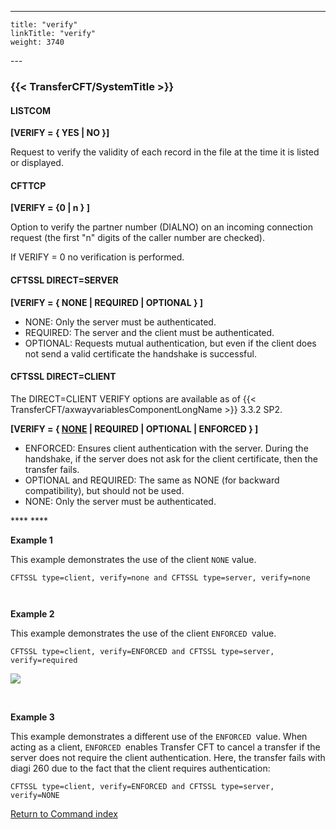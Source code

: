 ---
    title: "verify"
    linkTitle: "verify"
    weight: 3740
---<span id="verify"></span>

### {{< TransferCFT/SystemTitle  >}}

#### LISTCOM

****[VERIFY = { YES &#124; NO
}]****

Request to verify the validity of each record in the file at the time
it is listed or displayed.

#### CFTTCP

****[VERIFY = {0
&#124; n } ]****

Option to verify the partner number (DIALNO) on an incoming connection
request (the first "n" digits of the caller number are checked).

If VERIFY = 0 no verification is performed.

#### CFTSSL DIRECT=SERVER

****[VERIFY = { NONE &#124; REQUIRED
&#124; OPTIONAL } ]****

- NONE: Only the server must be authenticated. 
- REQUIRED: The server and the client must be authenticated.
- OPTIONAL: Requests mutual authentication, but even if the client does not send a valid certificate the handshake is successful.

#### CFTSSL DIRECT=CLIENT

The DIRECT=CLIENT VERIFY options are available as of {{< TransferCFT/axwayvariablesComponentLongName  >}} 3.3.2 SP2.

****[VERIFY = { <u>NONE</u> &#124; REQUIRED
&#124; OPTIONAL &#124; ENFORCED } ]****

- ENFORCED: Ensures client authentication with the server. During the handshake, if the server does not ask for the client certificate, then the transfer fails.
- OPTIONAL and REQUIRED: The same as NONE (for backward compatibility), but should not be used.
- NONE: Only the server must be authenticated.

**** ****

****Example 1****

This example demonstrates the use of the client `NONE` value.

`CFTSSL type=client, verify=none and CFTSSL type=server, verify=none`

` `

****Example 2****

This example demonstrates the use of the client `ENFORCED `value.

`CFTSSL type=client, verify=ENFORCED and CFTSSL type=server, verify=required`

![](/Images/TransferCFT/verify1.png)

 

****Example 3****

This example demonstrates a different use of the `ENFORCED `value. When acting as a client, `ENFORCED `enables Transfer CFT to cancel a transfer if the server does not require the client authentication. Here, the transfer fails with diagi 260 due to the fact that the client requires authentication:

`CFTSSL type=client, verify=ENFORCED and CFTSSL type=server, verify=NONE`

[Return to Command index](../../)
